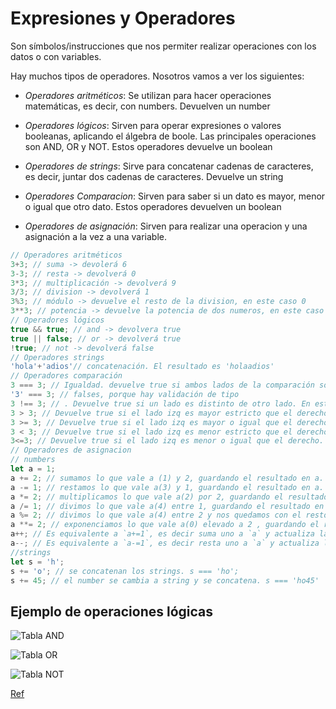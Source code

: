 # Expresiones y Operadores

Son símbolos/instrucciones que nos permiter realizar operaciones con los datos o con variables.

Hay muchos tipos de operadores. Nosotros vamos a ver los siguientes:

- *Operadores aritméticos*: Se utilizan para hacer operaciones matemáticas, es decir, con numbers. Devuelven un number

- *Operadores lógicos*: Sirven para operar expresiones o valores booleanas, aplicando el álgebra de boole. Las principales operaciones son AND, OR y NOT. Estos operadores devuelve un boolean

- *Operadores de strings*: Sirve para concatenar cadenas de caracteres, es decir, juntar dos cadenas de caracteres. Devuelve un string

- *Operadores Comparacion*: Sirven para saber si un dato es mayor, menor o igual que otro dato. Estos operadores devuelven un boolean

- *Operadores de asignación*: Sirven para realizar una operacion y una asignación a la vez a una variable.

```js
// Operadores aritméticos
3+3; // suma -> devolerá 6
3-3; // resta -> devolverá 0
3*3; // multiplicación -> devolverá 9
3/3; // division -> devolverá 1
3%3; // módulo -> devuelve el resto de la division, en este caso 0
3**3; // potencia -> devuelve la potencia de dos numeros, en este caso devuelve 27
// Operadores lógicos
true && true; // and -> devolvera true
true || false; // or -> devolverá true
!true; // not -> devolverá false
// Operadores strings
'hola'+'adios'// concatenación. El resultado es 'holaadios'
// Operadores comparación
3 === 3; // Igualdad. devuelve true si ambos lados de la comparación son iguales. En este caso devuelve true
'3' === 3; // falses, porque hay validación de tipo
3 !== 3; // . Devuelve true si un lado es distinto de otro lado. En este caso es false
3 > 3; // Devuelve true si el lado izq es mayor estricto que el derecho. En este caso es false
3 >= 3; // Devuelve true si el lado izq es mayor o igual que el derecho. En este caso es true
3 < 3; // Devuelve true si el lado izq es menor estricto que el derecho. En este caso es false
3<=3; // Devuelve true si el lado izq es menor o igual que el derecho. En este caso es true
// Operadores de asignacion
// numbers
let a = 1;
a += 2; // sumamos lo que vale a (1) y 2, guardando el resultado en a. a === 3;
a -= 1; // restamos lo que vale a(3) y 1, guardando el resultado en a. a === 2;
a *= 2; // multiplicamos lo que vale a(2) por 2, guardando el resultado en a. a === 4;
a /= 1; // divimos lo que vale a(4) entre 1, guardando el resultado en a. a === 4;
a %= 2; // divimos lo que vale a(4) entre 2 y nos quedamos con el resto, guardando el resultado en a. a === 0;
a **= 2; // exponenciamos lo que vale a(0) elevado a 2 , guardando el resultado en a.  a===0
a++; // Es equivalente a `a+=1`, es decir suma uno a `a` y actualiza la variable
a--; // Es equivalente a `a-=1`, es decir resta uno a `a` y actualiza la variable
//strings
let s = 'h';
s += 'o'; // se concatenan los strings. s === 'ho';
s += 45; // el number se cambia a string y se concatena. s === 'ho45'
```

## Ejemplo de operaciones lógicas

![Tabla AND](https://aristoteles2pc.files.wordpress.com/2011/03/tabla-de-verdad.png)

![Tabla OR](https://aristoteles2pc.files.wordpress.com/2011/03/or1.png?w=228&h=300)

![Tabla NOT](https://aristoteles2pc.files.wordpress.com/2011/03/not1.png?w=700)

[Ref](https://developer.mozilla.org/en-US/docs/Web/JavaScript/Guide/Expressions_and_Operators)